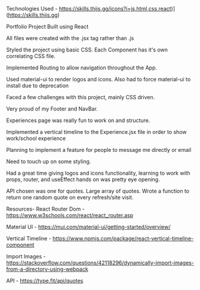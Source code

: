 Technologies Used -
https://skills.thijs.gg/icons?i=js,html,css,react)](https://skills.thijs.gg)


Portfolio Project Built using React 

All files were created with the .jsx tag rather than .js 

Styled the project using basic CSS. Each Component has it's own correlating CSS file. 

Implemented Routing to allow navigation throughout the App. 

Used material-ui to render logos and icons. 
Also had to force material-ui to install due to deprecation

Faced a few challenges with this project, mainly CSS driven.

Very proud of my Footer and NavBar.

Experiences page was really fun to work on and structure. 


Implemented a vertical timeline to the Experience.jsx file in order to show work/school experience

Planning to implement a feature for people to message me directly or email

Need to touch up on some styling. 

Had a great time giving logos and icons functionality, learning to work with props, router, and useEffect hands on was pretty eye opening.

API chosen was one for quotes. Large array of quotes. Wrote a function to return one random quote on every refresh/site visit.


Resources-
React Router Dom - https://www.w3schools.com/react/react_router.asp

Material UI - https://mui.com/material-ui/getting-started/overview/

Vertical Timeline - https://www.npmjs.com/package/react-vertical-timeline-component

Import Images - https://stackoverflow.com/questions/42118296/dynamically-import-images-from-a-directory-using-webpack


API - https://type.fit/api/quotes

